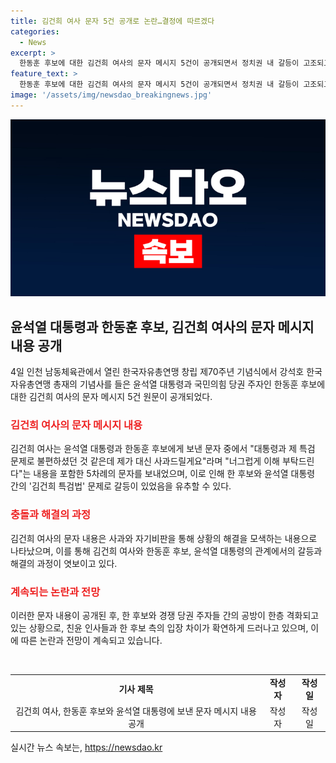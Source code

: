 ```yaml
---
title: 김건희 여사 문자 5건 공개로 논란…결정에 따르겠다
categories:
  - News
excerpt: >
  한동훈 후보에 대한 김건희 여사의 문자 메시지 5건이 공개되면서 정치권 내 갈등이 고조되고 있다. 김 여사는 한 후보에게 사과를 제안하며 자신의 책임론을 언급했고, 이를 통해 한 후보와 윤석열 대통령 간의 갈등을 강하게 시사하고 있다. 이에 대한 친윤과 친한계의 공방도 예상되고 있으며, 한 후보 측은 사실상 사과하지 않겠다는 입장을 보여 대통령실의 무개입 프레임을 활용하고 있다는 분석이 나오고 있다.
feature_text: >
  한동훈 후보에 대한 김건희 여사의 문자 메시지 5건이 공개되면서 정치권 내 갈등이 고조되고 있다. 김 여사는 한 후보에게 사과를 제안하며 자신의 책임론을 언급했고, 이를 통해 한 후보와 윤석열 대통령 간의 갈등을 강하게 시사하고 있다. 이에 대한 친윤과 친한계의 공방도 예상되고 있으며, 한 후보 측은 사실상 사과하지 않겠다는 입장을 보여 대통령실의 무개입 프레임을 활용하고 있다는 분석이 나오고 있다.
image: '/assets/img/newsdao_breakingnews.jpg'
---
```


<p><img src="/assets/img/newsdao_breakingnews.jpg" alt="ontimetimes 속보" /></p>

<h2 data-ke-size="size26">윤석열 대통령과 한동훈 후보, 김건희 여사의 문자 메시지 내용 공개</h2>

<p data-ke-size="size16">4일 인천 남동체육관에서 열린 한국자유총연맹 창립 제70주년 기념식에서 강석호 한국자유총연맹 총재의 기념사를 들은 윤석열 대통령과 국민의힘 당권 주자인 한동훈 후보에 대한 김건희 여사의 문자 메시지 5건 원문이 공개되었다. </p>

<h3><b><span style="color: #ee2323;">김건희 여사의 문자 메시지 내용</span></b></h3>

<p data-ke-size="size16">김건희 여사는 윤석열 대통령과 한동훈 후보에게 보낸 문자 중에서 "대통령과 제 특검 문제로 불편하셨던 것 같은데 제가 대신 사과드릴게요"라며 "너그럽게 이해 부탁드린다"는 내용을 포함한 5차례의 문자를 보내었으며, 이로 인해 한 후보와 윤석열 대통령 간의 '김건희 특검법' 문제로 갈등이 있었음을 유추할 수 있다.</p>

<h3><b><span style="color: #ee2323;">충돌과 해결의 과정</span></b></h3>

<p data-ke-size="size16">김건희 여사의 문자 내용은 사과와 자기비판을 통해 상황의 해결을 모색하는 내용으로 나타났으며, 이를 통해 김건희 여사와 한동훈 후보, 윤석열 대통령의 관계에서의 갈등과 해결의 과정이 엿보이고 있다.</p>

<h3><b><span style="color: #ee2323;">계속되는 논란과 전망</span></b></h3>

<p data-ke-size="size16">이러한 문자 내용이 공개된 후, 한 후보와 경쟁 당권 주자들 간의 공방이 한층 격화되고 있는 상황으로, 친윤 인사들과 한 후보 측의 입장 차이가 확연하게 드러나고 있으며, 이에 따른 논란과 전망이 계속되고 있습니다.</p>

<p data-ke-size="size16">&nbsp;</p>

<table>
    <tbody>
        <tr>
            <td style="text-align: center; height: 17px;"><b>기사 제목</b></td>
            <td style="text-align: center; height: 17px;"><b>작성자</b></td>
            <td style="text-align: center; height: 17px;"><b>작성일</b></td>
        </tr>
        <tr>
            <td style="text-align: center;">김건희 여사, 한동훈 후보와 윤석열 대통령에 보낸 문자 메시지 내용 공개</td>
            <td style="text-align: center;">작성자</td>
            <td style="text-align: center;">작성일</td>
        </tr>
    </tbody>
</table>
실시간 뉴스 속보는, <a href="https://newsdao.kr" rel="dofollow">https://newsdao.kr</a>


